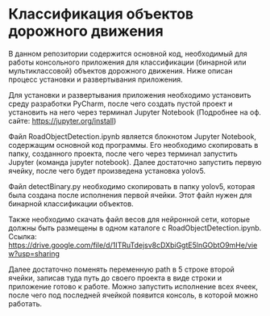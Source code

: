 # Классификация объектов дорожного движения
В данном репозитории содержится основной код, необходимый для работы консольного приложения для классификации (бинарной или мультиклассовой) объектов дорожного движения. Ниже описан процесс установки и развертывания приложения.

Для установки и развертывания приложения необходимо установить среду разработки PyCharm, после чего создать пустой проект и установить на него через терминал Jupyter Notebook (Подробнее на оф. сайте: https://jupyter.org/install)

Файл RoadObjectDetection.ipynb является блокнотом Jupyter Notebook, содержащим основной код программы. Его необходимо скопировать в папку, созданного проекта, после чего через терминал запустить Jupyter (команда jupyter notebook). Далее достаточно запустить первую ячейку, после чего будет произведена установка yolov5.

Файл detectBinary.py необходимо скопировать в папку yolov5, которая была создана после исполнения первой ячейки. Этот файл нужен для бинарной классификации объектов.

Также необходимо скачать файл весов для нейронной сети, которые должны быть размещены в одном каталоге с RoadObjectDetection.ipynb. Ссылка: https://drive.google.com/file/d/1ITRuTdejsv8cDXbiGgtE5lnGObtO9mHe/view?usp=sharing

Далее достаточно поменять переменную path в 5 строке второй ячейки, записав туда путь до своего проекта в виде строки и приложение готово к работе.
Можно запустить исполнение всех ячеек, после чего под последней ячейкой появится консоль, в которой можно работать.
